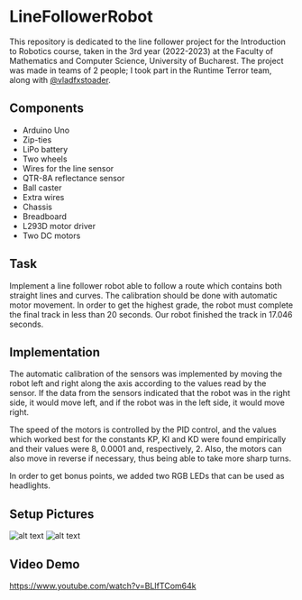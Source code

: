 # LineFollowerRobot #

This repository is dedicated to the line follower project for the Introduction to Robotics course, taken in the 3rd year (2022-2023) at the Faculty of Mathematics and Computer Science, University of Bucharest. The project was made in teams of 2 people; I took part in the Runtime Terror team, along with [@vladfxstoader](https://github.com/vladfxstoader).
## Components 

* Arduino Uno
* Zip-ties
* LiPo battery
* Two wheels
* Wires for the line sensor
* QTR-8A reflectance sensor
* Ball caster
* Extra wires 
* Chassis
* Breadboard
* L293D motor driver
* Two DC motors 


## Task

Implement a line follower robot able to follow a route which contains both straight lines and curves. The calibration should be done with automatic motor movement. In order to get the highest grade, the robot must complete the final track in less than 20 seconds. Our robot finished the track in 17.046 seconds. 

## Implementation

The automatic calibration of the sensors was implemented by moving the robot left and right along the axis according to the values read by the sensor. If the data from the sensors indicated that the robot was in the right side, it would move left, and if the robot was in the left side, it would move right.

The speed of the motors is controlled by the PID control, and the values which worked best for the constants KP, KI and KD were found empirically and their values were 8, 0.0001 and, respectively, 2. Also, the motors can also move in reverse if necessary, thus being able to take more sharp turns.

In order to get bonus points, we added two RGB LEDs that can be used as headlights.

## Setup Pictures
![alt text](https://github.com/ralucsandu/LineFollowerRobot/blob/main/setup-picture1.jpg?raw=true)
![alt text](https://github.com/ralucsandu/LineFollowerRobot/blob/main/setup-picture2.jpg?raw=true)

## Video Demo
https://www.youtube.com/watch?v=BLIfTCom64k
